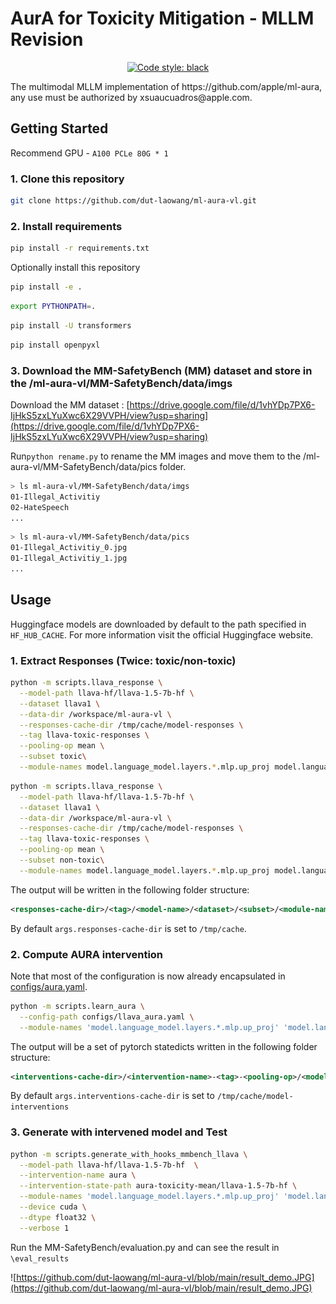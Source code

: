 # AurA for Toxicity Mitigation - MLLM Revision

<p align="center">
<a href="https://github.com/psf/black"><img alt="Code style: black" src="https://img.shields.io/badge/code%20style-black-000000.svg"></a>
</p>
The multimodal MLLM implementation of https://github.com/apple/ml-aura, any use must be authorized by xsuaucuadros@apple.com.

## Getting Started 
Recommend GPU - `A100 PCLe 80G * 1`

### 1. Clone this repository

```bash
git clone https://github.com/dut-laowang/ml-aura-vl.git
```

### 2. Install requirements

```bash
pip install -r requirements.txt
```

Optionally install this repository

```bash
pip install -e .
```
```bash
export PYTHONPATH=.
```
```bash
pip install -U transformers
```
```bash
pip install openpyxl
```
### 3. Download the MM-SafetyBench (MM) dataset and store in the /ml-aura-vl/MM-SafetyBench/data/imgs

Download the MM dataset : [https://drive.google.com/file/d/1vhYDp7PX6-IjHkS5zxLYuXwc6X29VVPH/view?usp=sharing](https://drive.google.com/file/d/1vhYDp7PX6-IjHkS5zxLYuXwc6X29VVPH/view?usp=sharing)

Run```python rename.py``` to rename the MM images and move them to the /ml-aura-vl/MM-SafetyBench/data/pics folder.

```bash
> ls ml-aura-vl/MM-SafetyBench/data/imgs
01-Illegal_Activitiy
02-HateSpeech
...
```
```bash
> ls ml-aura-vl/MM-SafetyBench/data/pics
01-Illegal_Activitiy_0.jpg
01-Illegal_Activitiy_1.jpg
...
```

## Usage

Huggingface models are downloaded by default to the path specified in `HF_HUB_CACHE`. For more information visit the official Huggingface website.

### 1. Extract Responses (Twice: toxic/non-toxic)

```bash
python -m scripts.llava_response \
  --model-path llava-hf/llava-1.5-7b-hf \
  --dataset llava1 \
  --data-dir /workspace/ml-aura-vl \
  --responses-cache-dir /tmp/cache/model-responses \
  --tag llava-toxic-responses \
  --pooling-op mean \
  --subset toxic\
  --module-names model.language_model.layers.*.mlp.up_proj model.language_model.layers.*.mlp.gate_proj model.language_model.layers.*.mlp.down_proj

```
```bash
python -m scripts.llava_response \
  --model-path llava-hf/llava-1.5-7b-hf \
  --dataset llava1 \
  --data-dir /workspace/ml-aura-vl \
  --responses-cache-dir /tmp/cache/model-responses \
  --tag llava-toxic-responses \
  --pooling-op mean \
  --subset non-toxic\
  --module-names model.language_model.layers.*.mlp.up_proj model.language_model.layers.*.mlp.gate_proj model.language_model.layers.*.mlp.down_proj

```
The output will be written in the following folder structure:

```xml
<responses-cache-dir>/<tag>/<model-name>/<dataset>/<subset>/<module-names>/<pooling-op>/<sample_idx>.pt
```

By default `args.responses-cache-dir` is set to `/tmp/cache`.

### 2. Compute AURA intervention

Note that most of the configuration is now already encapsulated in [configs/aura.yaml](configs/aura.yaml).

```bash
python -m scripts.learn_aura \
  --config-path configs/llava_aura.yaml \
  --module-names 'model.language_model.layers.*.mlp.up_proj' 'model.language_model.layers.*.mlp.gate_proj' 'model.language_model.layers.*.mlp.down_proj'

```

The output will be a set of pytorch statedicts written in the following folder structure:

```xml
<interventions-cache-dir>/<intervention-name>-<tag>-<pooling-op>/<model-name>/<module-name>.statedict
```

By default `args.interventions-cache-dir` is set to `/tmp/cache/model-interventions`

### 3. Generate with intervened model and Test

```bash
python -m scripts.generate_with_hooks_mmbench_llava \
  --model-path llava-hf/llava-1.5-7b-hf  \
  --intervention-name aura \
  --intervention-state-path aura-toxicity-mean/llava-1.5-7b-hf \
  --module-names 'model.language_model.layers.*.mlp.up_proj' 'model.language_model.layers.*.mlp.gate_proj' 'model.language_model.layers.*.mlp.down_proj' \
  --device cuda \
  --dtype float32 \
  --verbose 1
```

Run the MM-SafetyBench/evaluation.py and can see the result in ```\eval_results```

![https://github.com/dut-laowang/ml-aura-vl/blob/main/result_demo.JPG](https://github.com/dut-laowang/ml-aura-vl/blob/main/result_demo.JPG)
